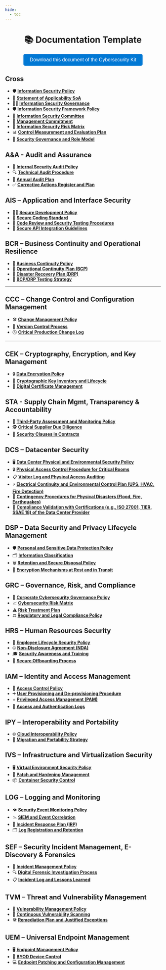 ```yaml
---
hide:
  - toc
---
```


<div align="center">
  <h1>📚 Documentation Template</h1>
</div>

<div align="center">
  <div align="center">
    <a href="https://divisioncero.com/home/cybersecurity-kit" target="_blank" style="text-decoration: none;">
      <button style="background-color: #0078D4; color: white; border: none; padding: 10px 20px; font-size: 16px; border-radius: 5px; cursor: pointer;">
        Download this document of the Cybersecurity Kit
      </button>
    </a>
  </div>
</div>

## Cross

<div class="grid cards" markdown>

- 🛡️ __[Information Security Policy]__
- 📡 __[Statement of Applicability SoA]__
- 👨‍💼 __[Information Security Governance]__
- 🛡️ __[Information Security Framework Policy]__
- 👥 __[Information Security Committee]__
- 📜 __[Management Commitment]__
- 📄 __[Information Security Risk Matrix]__
- 📊 __[Control Measurement and Evaluation Plan]__
- 👔 __[Security Governance and Role Model]__

</div>

  [Information Security Policy]: information-security-policy.md
  [Statement of Applicability SoA]: statement-of-applicability-SoA.md
  [Information Security Governance]: information-security-governance.md
  [Information Security Framework Policy]: information-security-framework-policy.md  
  [Information Security Committee]: information-security-committee.md  
  [Management Commitment]: management-commitment.md
  [Information Security Risk Matrix]: information-security-risk-matrix.md
  [Control Measurement and Evaluation Plan]: control-measurement-evaluation-plan.md
  [Security Governance and Role Model]: security-governance-role-model.md


## A&A - Audit and Assurance

<div class="grid cards" markdown>

- 📝 __[Internal Security Audit Policy]__
- 🔍 __[Technical Audit Procedure]__
- 📅 __[Annual Audit Plan]__
- ✅ __[Corrective Actions Register and Plan]__

</div>

[Internal Security Audit Policy]: internal-security-audit-policy.md  
[Technical Audit Procedure]: technical-audit-procedure.md  
[Annual Audit Plan]: annual-audit-plan.md  
[Corrective Actions Register and Plan]: corrective-actions-register-plan.md


## AIS – Application and Interface Security

<div class="grid cards" markdown>

- 👨‍💻 __[Secure Development Policy]__
- 🧩 __[Secure Coding Standard]__
- 👀 __[Code Review and Security Testing Procedures]__
- 🔗 __[Secure API Integration Guidelines]__

</div>

[Secure Development Policy]: secure-development-policy.md  
[Secure Coding Standard]: secure-coding-standard.md  
[Code Review and Security Testing Procedures]: code-review-security-testing.md  
[Secure API Integration Guidelines]: secure-api-integration-guidelines.md  


## BCR – Business Continuity and Operational Resilience

<div class="grid cards" markdown>

- 🛟 __[Business Continuity Policy]__
- 🔄 __[Operational Continuity Plan (BCP)]__
- 💾 __[Disaster Recovery Plan (DRP)]__
- 🧪 __[BCP/DRP Testing Strategy]__

</div>

[Business Continuity Policy]: business-continuity-policy.md  
[Operational Continuity Plan (BCP)]: operational-continuity-plan.md  
[Disaster Recovery Plan (DRP)]: disaster-recovery-plan.md  
[BCP/DRP Testing Strategy]: bcp-drp-testing-strategy.md  

---

## CCC – Change Control and Configuration Management

<div class="grid cards" markdown>

- 🛠️ __[Change Management Policy]__
- 🌿 __[Version Control Process]__
- 🕒 __[Critical Production Change Log]__

</div>

[Change Management Policy]: change-management-policy.md  
[Version Control Process]: version-control-process.md  
[Critical Production Change Log]: critical-production-change-log.md  

---

## CEK – Cryptography, Encryption, and Key Management

<div class="grid cards" markdown>

- 🔒 __[Data Encryption Policy]__
- 🔑 __[Cryptographic Key Inventory and Lifecycle]__
- 📜 __[Digital Certificate Management]__

</div>

[Data Encryption Policy]: data-encryption-policy.md  
[Cryptographic Key Inventory and Lifecycle]: cryptographic-key-inventory.md  
[Digital Certificate Management]: digital-certificate-management.md  


## STA - Supply Chain Mgmt, Transparency & Accountability

<div class="grid cards" markdown>

- 🤝 __[Third-Party Assessment and Monitoring Policy]__
- 🕵️ __[Critical Supplier Due Diligence]__
- 📜 __[Security Clauses in Contracts]__

</div>

[Third-Party Assessment and Monitoring Policy]: third-party-assessment-policy.md  
[Critical Supplier Due Diligence]: critical-supplier-due-diligence.md  
[Security Clauses in Contracts]: security-clauses-in-contracts.md  


## DCS – Datacenter Security

<div class="grid cards" markdown>

- 🖥️ __[Data Center Physical and Environmental Security Policy]__
- 🔒 __[Physical Access Control Procedure for Critical Rooms]__
- 📋 __[Visitor Log and Physical Access Auditing]__
- ⚡ __[Electrical Continuity and Environmental Control Plan (UPS, HVAC, Fire Detection)]__
- 🚨 __[Contingency Procedures for Physical Disasters (Flood, Fire, Earthquakes)]__
- 🏅 __[Compliance Validation with Certifications (e.g., ISO 27001, TIER, SSAE 18) of the Data Center Provider]__

</div>

[Data Center Physical and Environmental Security Policy]: datacenter-physical-security-policy.md  
[Physical Access Control Procedure for Critical Rooms]: physical-access-control.md  
[Visitor Log and Physical Access Auditing]: visitor-log-access.md  
[Electrical Continuity and Environmental Control Plan (UPS, HVAC, Fire Detection)]: electrical-continuity-plan.md  
[Contingency Procedures for Physical Disasters (Flood, Fire, Earthquakes)]: contingency-disasters.md  
[Compliance Validation with Certifications (e.g., ISO 27001, TIER, SSAE 18) of the Data Center Provider]: compliance-certifications.md  


## DSP – Data Security and Privacy Lifecycle Management

<div class="grid cards" markdown>

- 🛡️ __[Personal and Sensitive Data Protection Policy]__
- 🗂️ __[Information Classification]__
- 🗑️ __[Retention and Secure Disposal Policy]__
- 🔐 __[Encryption Mechanisms at Rest and in Transit]__

</div>

[Personal and Sensitive Data Protection Policy]: personal-data-protection-policy.md  
[Information Classification]: information-classification.md  
[Retention and Secure Disposal Policy]: retention-and-disposal-policy.md  
[Encryption Mechanisms at Rest and in Transit]: encryption-mechanisms.md  


## GRC – Governance, Risk, and Compliance

<div class="grid cards" markdown>

- 🏢 __[Corporate Cybersecurity Governance Policy]__
- 📈 __[Cybersecurity Risk Matrix]__
- ⚠️ __[Risk Treatment Plan]__
- ⚖️ __[Regulatory and Legal Compliance Policy]__

</div>

[Corporate Cybersecurity Governance Policy]: corporate-cybersecurity-governance.md  
[Cybersecurity Risk Matrix]: cybersecurity-risk-matrix.md  
[Risk Treatment Plan]: risk-treatment-plan.md  
[Regulatory and Legal Compliance Policy]: regulatory-compliance-policy.md  


## HRS – Human Resources Security

<div class="grid cards" markdown>

- 👷 __[Employee Lifecycle Security Policy]__
- 🤐 __[Non-Disclosure Agreement (NDA)]__
- 🎓 __[Security Awareness and Training]__
- 🚪 __[Secure Offboarding Process]__

</div>

[Employee Lifecycle Security Policy]: employee-lifecycle-security-policy.md  
[Non-Disclosure Agreement (NDA)]: nda.md  
[Security Awareness and Training]: security-awareness-training.md  
[Secure Offboarding Process]: secure-offboarding-process.md  


## IAM – Identity and Access Management

<div class="grid cards" markdown>

- 🔑 __[Access Control Policy]__
- ➕ __[User Provisioning and De-provisioning Procedure]__
- ⭐ __[Privileged Access Management (PAM)]__
- 📜 __[Access and Authentication Logs]__

</div>

[Access Control Policy]: access-control-policy.md  
[User Provisioning and De-provisioning Procedure]: user-provisioning-procedure.md  
[Privileged Access Management (PAM)]: privileged-access-management.md  
[Access and Authentication Logs]: access-authentication-logs.md  


## IPY – Interoperability and Portability

<div class="grid cards" markdown>

- 🌐 __[Cloud Interoperability Policy]__
- 🚚 __[Migration and Portability Strategy]__

</div>

[Cloud Interoperability Policy]: cloud-interoperability-policy.md  
[Migration and Portability Strategy]: migration-portability-strategy.md  


## IVS – Infrastructure and Virtualization Security

<div class="grid cards" markdown>

- 🖥️ __[Virtual Environment Security Policy]__
- 🐞 __[Patch and Hardening Management]__
- 📦 __[Container Security Control]__

</div>

[Virtual Environment Security Policy]: virtual-environment-security-policy.md  
[Patch and Hardening Management]: patch-hardening-management.md  
[Container Security Control]: container-security-control.md  


## LOG – Logging and Monitoring

<div class="grid cards" markdown>

- 👁️ __[Security Event Monitoring Policy]__
- 📉 __[SIEM and Event Correlation]__
- 🐛 __[Incident Response Plan (IRP)]__
- 🗂️ __[Log Registration and Retention]__

</div>

[Security Event Monitoring Policy]: security-event-monitoring-policy.md  
[SIEM and Event Correlation]: siem-event-correlation.md  
[Incident Response Plan (IRP)]: incident-response-plan.md  
[Log Registration and Retention]: log-registration-retention.md  


## SEF – Security Incident Management, E-Discovery & Forensics

<div class="grid cards" markdown>

- 🚨 __[Incident Management Policy]__
- 🔍 __[Digital Forensic Investigation Process]__
- 📋 __[Incident Log and Lessons Learned]__

</div>

[Incident Management Policy]: incident-management-policy.md  
[Digital Forensic Investigation Process]: digital-forensic-investigation.md  
[Incident Log and Lessons Learned]: incident-log-lessons-learned.md  


## TVM – Threat and Vulnerability Management

<div class="grid cards" markdown>

- 🐞 __[Vulnerability Management Policy]__
- 🔄 __[Continuous Vulnerability Scanning]__
- 🛠️ __[Remediation Plan and Justified Exceptions]__

</div>

[Vulnerability Management Policy]: vulnerability-management-policy.md  
[Continuous Vulnerability Scanning]: continuous-vulnerability-scanning.md  
[Remediation Plan and Justified Exceptions]: remediation-plan-exceptions.md  


## UEM – Universal Endpoint Management

<div class="grid cards" markdown>

- 🖥️ __[Endpoint Management Policy]__
- 📱 __[BYOD Device Control]__
- 💻 __[Endpoint Patching and Configuration Management]__

</div>

[Endpoint Management Policy]: endpoint-management-policy.md  
[BYOD Device Control]: byod-device-control.md  
[Endpoint Patching and Configuration Management]: endpoint-patching-configuration.md  
